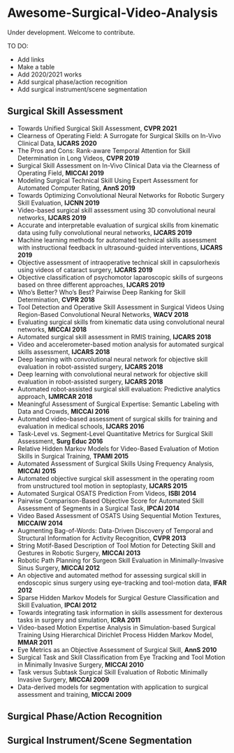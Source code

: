 # Awesome-Surgical-Video-Analysis

Under development. Welcome to contribute.

TO DO:
- Add links
- Make a table
- Add 2020/2021 works
- Add surgical phase/action recognition
- Add surgical instrument/scene segmentation

## Surgical Skill Assessment

- Towards Unified Surgical Skill Assessment, **CVPR 2021**
- Clearness of Operating Field: A Surrogate for Surgical Skills on In-Vivo Clinical Data, **IJCARS 2020**
- The Pros and Cons: Rank-aware Temporal Attention for Skill Determination in Long Videos, **CVPR 2019**
- Surgical Skill Assessment on In-Vivo Clinical Data via the Clearness of Operating Field, **MICCAI 2019**
- Modeling Surgical Technical Skill Using Expert Assessment for Automated Computer Rating, **AnnS 2019**
- Towards Optimizing Convolutional Neural Networks for Robotic Surgery Skill Evaluation, **IJCNN 2019**
- Video-based surgical skill assessment using 3D convolutional neural networks, **IJCARS 2019**
- Accurate and interpretable evaluation of surgical skills from kinematic data using fully convolutional neural networks, **IJCARS 2019**
- Machine learning methods for automated technical skills assessment with instructional feedback in ultrasound-guided interventions, **IJCARS 2019**
- Objective assessment of intraoperative technical skill in capsulorhexis using videos of cataract surgery, **IJCARS 2019**
- Objective classification of psychomotor laparoscopic skills of surgeons based on three different approaches, **IJCARS 2019**
- Who’s Better? Who’s Best? Pairwise Deep Ranking for Skill Determination, **CVPR 2018**
- Tool Detection and Operative Skill Assessment in Surgical Videos Using Region-Based Convolutional Neural Networks, **WACV 2018**
- Evaluating surgical skills from kinematic data using convolutional neural networks, **MICCAI 2018**
- Automated surgical skill assessment in RMIS training, **IJCARS 2018**
- Video and accelerometer-based motion analysis for automated surgical skills assessment, **IJCARS 2018**
- Deep learning with convolutional neural network for objective skill evaluation in robot-assisted surgery, **IJCARS 2018**
- Deep learning with convolutional neural network for objective skill evaluation in robot-assisted surgery, **IJCARS 2018**
- Automated robot‐assisted surgical skill evaluation: Predictive analytics approach, **IJMRCAR 2018**
- Meaningful Assessment of Surgical Expertise: Semantic Labeling with Data and Crowds, **MICCAI 2016**
- Automated video-based assessment of surgical skills for training and evaluation in medical schools, **IJCARS 2016**
- Task-Level vs. Segment-Level Quantitative Metrics for Surgical Skill Assessment, **Surg Educ 2016**
- Relative Hidden Markov Models for Video-Based Evaluation of Motion Skills in Surgical Training, **TPAMI 2015**
- Automated Assessment of Surgical Skills Using Frequency Analysis, **MICCAI 2015**
- Automated objective surgical skill assessment in the operating room from unstructured tool motion in septoplasty, **IJCARS 2015**
- Automated Surgical OSATS Prediction From Videos, **ISBI 2014**
- Pairwise Comparison-Based Objective Score for Automated Skill Assessment of Segments in a Surgical Task, **IPCAI 2014**
- Video Based Assessment of OSATS Using Sequential Motion Textures, **MICCAIW 2014**
- Augmenting Bag-of-Words: Data-Driven Discovery of Temporal and Structural Information for Activity Recognition, **CVPR 2013**
- String Motif-Based Description of Tool Motion for Detecting Skill and Gestures in Robotic Surgery, **MICCAI 2013**
- Robotic Path Planning for Surgeon Skill Evaluation in Minimally-Invasive Sinus Surgery, **MICCAI 2012**
- An objective and automated method for assessing surgical skill in endoscopic sinus surgery using eye-tracking and tool-motion data, **IFAR 2012**
- Sparse Hidden Markov Models for Surgical Gesture Classification and Skill Evaluation, **IPCAI 2012**
- Towards integrating task information in skills assessment for dexterous tasks in surgery and simulation, **ICRA 2011**
- Video-based Motion Expertise Analysis in Simulation-based Surgical Training Using Hierarchical Dirichlet Process Hidden Markov Model, **MMAR 2011**
- Eye Metrics as an Objective Assessment of Surgical Skill, **AnnS 2010**
- Surgical Task and Skill Classification from Eye Tracking and Tool Motion in Minimally Invasive Surgery, **MICCAI 2010**
- Task versus Subtask Surgical Skill Evaluation of Robotic Minimally Invasive Surgery, **MICCAI 2009**
- Data-derived models for segmentation with application to surgical assessment and training, **MICCAI 2009**

## Surgical Phase/Action Recognition

## Surgical Instrument/Scene Segmentation


